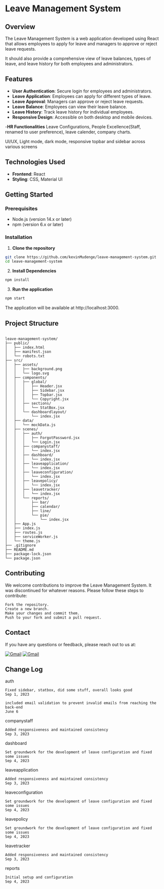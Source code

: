 # Leave Management System

## Overview

The Leave Management System is a web application developed using React that allows employees to apply for leave and managers to approve or reject leave requests. 

It should also provide a comprehensive view of leave balances, types of leave, and leave history for both employees and administrators.

## Features

- **User Authentication**: Secure login for employees and administrators.
- **Leave Application**: Employees can apply for different types of leave.
- **Leave Approval**: Managers can approve or reject leave requests.
- **Leave Balance**: Employees can view their leave balance.
- **Leave History**: Track leave history for individual employees.
- **Responsive Design**: Accessible on both desktop and mobile devices.

-**HR Functionalities** Leave Configurations, People Excellence(Staff, renamed to user preference), leave calender, company charts.

UI/UX, Light mode, dark mode, responsive topbar and sidebar across various screens

## Technologies Used

- **Frontend**: React
- **Styling**: CSS, Material UI

## Getting Started

### Prerequisites

- Node.js (version 14.x or later)
- npm (version 6.x or later)

### Installation

1. **Clone the repository**
```bash
git clone https://github.com/kevinMudenge/leave-management-system.git
cd leave-management-system
```


2. **Install Dependencies**
```bash
npm install

```
3. **Run the application**
```bash
npm start
```
The application will be available at http://localhost:3000.

## Project Structure

```plaintext

leave-management-system/
├── public/
│   ├── index.html
│   ├── manifest.json
│   └── robots.txt
├── src/
│   ├── assets/
│   │   ├── background.png
│   │   └── logo.svg
│   ├── components/
│   │   ├── global/
│   │   │   ├── Header.jsx
│   │   │   ├── Sidebar.jsx
│   │   │   ├── Topbar.jsx
│   │   │   └── Copyright.jsx
│   │   ├── sections/
│   │   │   └── StatBox.jsx
│   │   └── dashboardlayout/
│   │       └── index.jsx
│   ├── data/
│   │   └── mockData.js
│   ├── scenes/
│   │   ├── auth/
│   │   │   ├── ForgotPassword.jsx
│   │   │   └── Login.jsx
│   │   ├── companystaff/
│   │   │   └── index.jsx
│   │   ├── dashboard/
│   │   │   └── index.jsx
│   │   ├── leaveapplication/
│   │   │   └── index.jsx
│   │   ├── leaveconfiguration/
│   │   │   └── index.jsx
│   │   ├── leavepolicy/
│   │   │   └── index.jsx
│   │   ├── leavetracker/
│   │   │   └── index.jsx
│   │   └── reports/
│   │       ├── bar/
│   │       ├── calendar/
│   │       ├── line/
│   │       └── pie/
│   │           └── index.jsx
│   ├── App.js
│   ├── index.js
│   ├── routes.js
│   ├── serviceWorker.js
│   └── theme.js
├── .gitignore
├── README.md
├── package-lock.json
└── package.json
```
## Contributing

We welcome contributions to improve the Leave Management System. It was discontinued for whatever reasons.
Please follow these steps to contribute:

    Fork the repository.
    Create a new branch.
    Make your changes and commit them.
    Push to your fork and submit a pull request.

## Contact

If you have any questions or feedback, please reach out to us at:

[![Gmail](https://img.shields.io/badge/kevnMudenge-D14836?style=for-the-badge&logo=gmail&logoColor=white)](mailto:mudengekevn254@gmail.com) [![Gmail](https://img.shields.io/badge/BrianMunene-D14836?style=for-the-badge&logo=gmail&logoColor=white)](mailto:brianmunene11@gmail.com)

## Change Log

auth

    Fixed sidebar, statbox, did some stuff, overall looks good
    Sep 1, 2023

    included email validation to prevent invalid emails from reaching the back-end
    June 6

companystaff

    Added responsiveness and maintained consistency
    Sep 3, 2023

dashboard

    Set groundwork for the development of leave configuration and fixed some issues
    Sep 4, 2023

leaveapplication

    Added responsiveness and maintained consistency
    Sep 3, 2023

leaveconfiguration

    Set groundwork for the development of leave configuration and fixed some issues
    Sep 4, 2023

leavepolicy

    Set groundwork for the development of leave configuration and fixed some issues
    Sep 4, 2023

leavetracker

    Added responsiveness and maintained consistency
    Sep 3, 2023

reports

    Initial setup and configuration
    Sep 4, 2023


